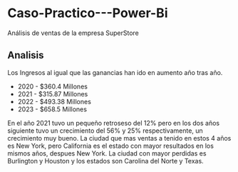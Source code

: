 # Caso-Practico---Power-Bi
Análisis de ventas de la empresa SuperStore

## Analisis 

Los Ingresos al igual que las ganancias han ido en aumento año tras año.
* 2020 - $360.4 Millones
* 2021 - $315.87 Millones
* 2022 - $493.38 Millones
* 2023 - $658.5 Millones
  
En el año 2021 tuvo un pequeño retroseso del 12% pero en los dos años siguiente tuvo un crecimiento del 56% y 25% respectivamente, un crecimiento muy bueno.
La ciudad que mas ventas a tenido en estos 4 años es New York, pero California es el estado con mayor resultados en los mismos años, despues New York.
La ciudad con mayor perdidas es Burlington y Houston y los estados son Carolina del Norte y Texas.


